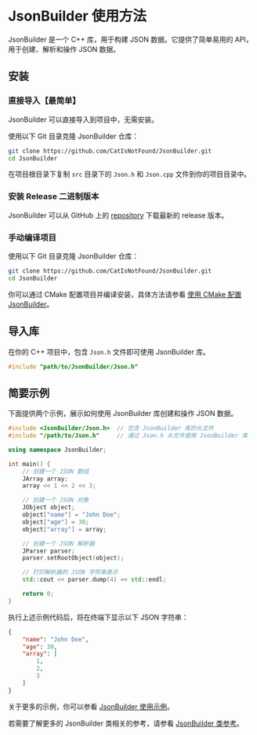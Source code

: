 # JsonBuilder 使用方法

JsonBuilder 是一个 C++ 库，用于构建 JSON 数据。它提供了简单易用的 API，用于创建、解析和操作 JSON 数据。

## 安装

### 直接导入【最简单】

JsonBuilder 可以直接导入到项目中，无需安装。

使用以下 Git 目录克隆 JsonBuilder 仓库：
```bash
git clone https://github.com/CatIsNotFound/JsonBuilder.git  
cd JsonBuilder
```

在项目根目录下复制 `src` 目录下的 `Json.h` 和 `Json.cpp` 文件到你的项目目录中。

### 安装 Release 二进制版本

JsonBuilder 可以从 GitHub 上的 [repository](https://github.com/CatIsNotFound/JsonBuilder/releases/latest) 下载最新的 release 版本。

### 手动编译项目

使用以下 Git 目录克隆 JsonBuilder 仓库：
```bash
git clone https://github.com/CatIsNotFound/JsonBuilder.git  
cd JsonBuilder
```

你可以通过 CMake 配置项目并编译安装，具体方法请参看 [使用 CMake 配置 JsonBuilder](cmake.md)。

## 导入库

在你的 C++ 项目中，包含 `Json.h` 文件即可使用 JsonBuilder 库。

```cpp
#include "path/to/JsonBuilder/Json.h"
```

## 简要示例

下面提供两个示例，展示如何使用 JsonBuilder 库创建和操作 JSON 数据。

```cpp
#include <JsonBuilder/Json.h>  // 包含 JsonBuilder 库的头文件
#include "/path/to/Json.h"     // 通过 Json.h 头文件使用 JsonBuilder 库

using namespace JsonBuilder;

int main() {
    // 创建一个 JSON 数组
    JArray array;
    array << 1 << 2 << 3;

    // 创建一个 JSON 对象
    JObject object;
    object["name"] = "John Doe";
    object["age"] = 30;
    object["array"] = array;

    // 创建一个 JSON 解析器
    JParser parser;
    parser.setRootObject(object);

    // 打印解析器的 JSON 字符串表示
    std::cout << parser.dump(4) << std::endl;

    return 0;
}
```

执行上述示例代码后，将在终端下显示以下 JSON 字符串：
```json
{
    "name": "John Doe",
    "age": 30,
    "array": [
        1,
        2,
        3
    ]
}
```

关于更多的示例，你可以参看 [JsonBuilder 使用示例](example.md)。

若需要了解更多的 JsonBuilder 类相关的参考，请参看 [JsonBuilder 类参考](class.md)。

